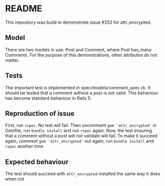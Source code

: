 # README

This repository was build to demonstrate issue #252 for attr_encrypted.

## Model

There are two models in use: Post and Comment, where Post has_many Comments.
For the purpose of this demonstrations, other attributes do not matter.

## Tests

The important test is implemented in spec/models/comment_spec.rb. It should be tested that a comment without a post is not valid. This behaviour has become standard behaviour in Rails 5.

## Reproduction of issue

First, run `rspec`. No test will fail. Then uncomment `gem 'attr_encrypted'` in Gemfile, run `bundle install` and run `rspec` again. Now, the test ensuring that a comment without a post will not validate will fail. To make it succeed again, comment `gem 'attr_encrypted'` out again, run `bundle install` and `rspec` another time

## Expected behaviour

The test should succeed with `attr_encrypted` installed the same way it does when not
